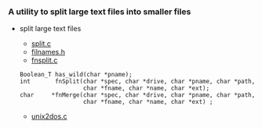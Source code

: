 ### A utility to split large text files into smaller files
* split large text files
  * [split.c](https://github.com/csbyun-data/C-Pro/blob/main/chap03/Split/split.c)
  * [filnames.h](https://github.com/csbyun-data/C-Pro/blob/main/chap03/Split/filnames.h)
  * [fnsplit.c](https://github.com/csbyun-data/C-Pro/blob/main/chap03/Split/fnsplit.c)
  ```
  Boolean_T has_wild(char *pname);
  int       fnSplit(char *spec, char *drive, char *pname, char *path,
                    char *fname, char *name, char *ext);
  char     *fnMerge(char *spec, char *drive, char *pname, char *path,     
                    char *fname, char *name, char *ext) ;
  ```

  * [unix2dos.c](https://github.com/csbyun-data/C-Pro/blob/main/chap03/Split/unix2dos.c)
